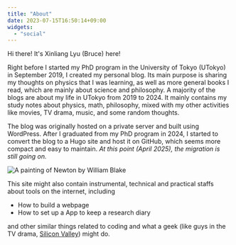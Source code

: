 ```yaml
---
title: "About"
date: 2023-07-15T16:50:14+09:00
widgets:
  - "social"
---
```


Hi there! It's Xinliang Lyu (Bruce) here!

Right before I started my PhD program in the University of Tokyo (UTokyo) in September 2019, I created my personal blog.
Its main purpose is sharing my thoughts on physics that I was learning, as well as more general books I read, which are mainly about science and philosophy.
A majority of the blogs are about my life in UTokyo from 2019 to 2024.
It mainly contains my study notes about physics, math, philosophy, mixed with my other activities like movies, TV drama, music, and some random thoughts.

The blog was originally hosted on a private server and built using WordPress.
After I graduated from my PhD program in 2024, I started to convert the blog to a Hugo site and host it on GitHub, which seems more compact and easy to maintain.
*At this point (April 2025), the migration is still going on.*


![A painting of Newton by William Blake](/about/images/newton-williamblake.jpg "Newton by William Blake")

This site might also contain instrumental, technical and practical staffs about tools on the internet, including
- How to build a webpage
- How to set up a App to keep a research diary 

and other similar things related to coding and what a geek (like guys in the TV drama, [Silicon Valley](https://silicon-valley.fandom.com/wiki/Silicon_Valley)) might do.


